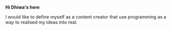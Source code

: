 **Hi Dhiwa's here**

I would like to define myself as a content creator that use programming as a way to realised my ideas into real.

<!---
dhiwarya/dhiwarya is a ✨ special ✨ repository because its `README.md` (this file) appears on your GitHub profile.
You can click the Preview link to take a look at your changes.
--->
